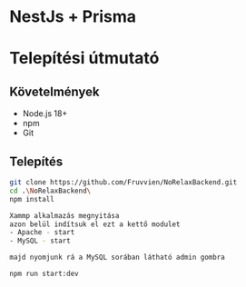 # NestJs + Prisma

# Telepítési útmutató

## Követelmények

- Node.js 18+
- npm 
- Git

## Telepítés

```bash
git clone https://github.com/Fruvvien/NoRelaxBackend.git
cd .\NoRelaxBackend\
npm install

Xammp alkalmazás megnyitása
azon belül indítsuk el ezt a kettő modulet
- Apache - start
- MySQL - start

majd nyomjunk rá a MySQL sorában látható admin gombra

npm run start:dev

